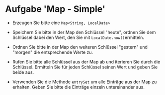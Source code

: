 # Aufgabe 'Map - Simple'

- Erzeugen Sie bitte eine `Map<String, LocalDate>`

- Speichern Sie bitte in der Map den Schlüssel "heute", ordnen Sie dem Schlüssel dabei den Wert, den Sie mit `LocalDate.now()`ermitteln.

- Ordnen Sie bitte in der Map den weiteren Schlüssel "gestern" und "morgen" die entsprechende Werte zu.

- Rufen Sie bitte alle Schlüssel aus der Map ab und iterieren Sie durch die Schlüssel. Ermitteln Sie für jeden Schlüssel seinen Wert und geben Sie beide aus.

- Verwenden Sie die Methode `entrySet` um alle Einträge aus der Map zu erhalten. Geben Sie bitte die Einträge einzeln untereinander aus.
